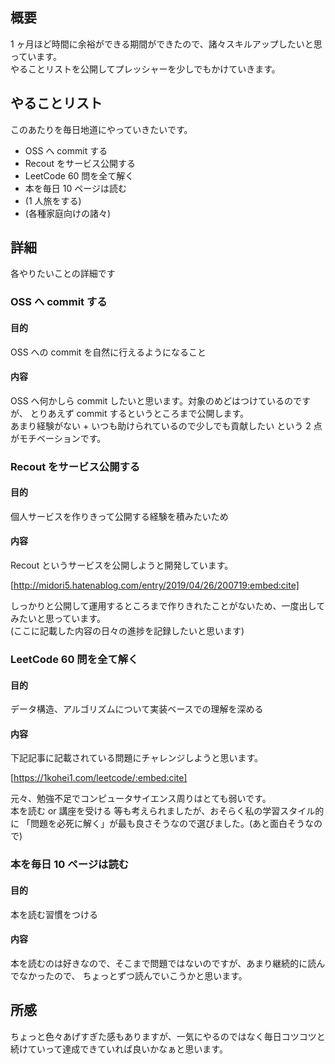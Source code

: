 ## 概要

1 ヶ月ほど時間に余裕ができる期間ができたので、諸々スキルアップしたいと思っています。  
やることリストを公開してプレッシャーを少しでもかけていきます。

## やることリスト

このあたりを毎日地道にやっていきたいです。

- OSS へ commit する
- Recout をサービス公開する
- LeetCode 60 問を全て解く
- 本を毎日 10 ページは読む
- (1 人旅をする)
- (各種家庭向けの諸々)

## 詳細

各やりたいことの詳細です

### OSS へ commit する

#### 目的

OSS への commit を自然に行えるようになること

#### 内容

OSS へ何かしら commit したいと思います。対象のめどはつけているのですが、
とりあえず commit するというところまで公開します。  
あまり経験がない + いつも助けられているので少しでも貢献したい という 2 点がモチベーションです。

### Recout をサービス公開する

#### 目的

個人サービスを作りきって公開する経験を積みたいため

#### 内容

Recout というサービスを公開しようと開発しています。

[http://midori5.hatenablog.com/entry/2019/04/26/200719:embed:cite]


しっかりと公開して運用するところまで作りきれたことがないため、一度出してみたいと思っています。  
(ここに記載した内容の日々の進捗を記録したいと思います)

### LeetCode 60 問を全て解く

#### 目的

データ構造、アルゴリズムについて実装ベースでの理解を深める

#### 内容

下記記事に記載されている問題にチャレンジしようと思います。

[https://1kohei1.com/leetcode/:embed:cite]



元々、勉強不足でコンピュータサイエンス周りはとても弱いです。  
本を読む or 講座を受ける 等も考えられましたが、おそらく私の学習スタイル的に
「問題を必死に解く」が最も良さそうなので選びました。(あと面白そうなので)

### 本を毎日 10 ページは読む

#### 目的

本を読む習慣をつける

#### 内容

本を読むのは好きなので、そこまで問題ではないのですが、あまり継続的に読んでなかったので、
ちょっとずつ読んでいこうかと思います。

## 所感

ちょっと色々あげすぎた感もありますが、一気にやるのではなく毎日コツコツと
続けていって達成できていれば良いかなぁと思います。
